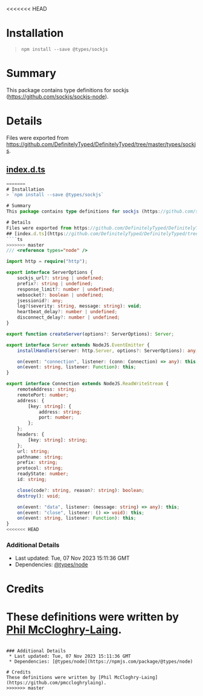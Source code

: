 <<<<<<< HEAD
# Installation
> `npm install --save @types/sockjs`

# Summary
This package contains type definitions for sockjs (https://github.com/sockjs/sockjs-node).

# Details
Files were exported from https://github.com/DefinitelyTyped/DefinitelyTyped/tree/master/types/sockjs.
## [index.d.ts](https://github.com/DefinitelyTyped/DefinitelyTyped/tree/master/types/sockjs/index.d.ts)
````ts
=======
# Installation
> `npm install --save @types/sockjs`

# Summary
This package contains type definitions for sockjs (https://github.com/sockjs/sockjs-node).

# Details
Files were exported from https://github.com/DefinitelyTyped/DefinitelyTyped/tree/master/types/sockjs.
## [index.d.ts](https://github.com/DefinitelyTyped/DefinitelyTyped/tree/master/types/sockjs/index.d.ts)
````ts
>>>>>>> master
/// <reference types="node" />

import http = require("http");

export interface ServerOptions {
    sockjs_url?: string | undefined;
    prefix?: string | undefined;
    response_limit?: number | undefined;
    websocket?: boolean | undefined;
    jsessionid?: any;
    log?(severity: string, message: string): void;
    heartbeat_delay?: number | undefined;
    disconnect_delay?: number | undefined;
}

export function createServer(options?: ServerOptions): Server;

export interface Server extends NodeJS.EventEmitter {
    installHandlers(server: http.Server, options?: ServerOptions): any;

    on(event: "connection", listener: (conn: Connection) => any): this;
    on(event: string, listener: Function): this;
}

export interface Connection extends NodeJS.ReadWriteStream {
    remoteAddress: string;
    remotePort: number;
    address: {
        [key: string]: {
            address: string;
            port: number;
        };
    };
    headers: {
        [key: string]: string;
    };
    url: string;
    pathname: string;
    prefix: string;
    protocol: string;
    readyState: number;
    id: string;

    close(code?: string, reason?: string): boolean;
    destroy(): void;

    on(event: "data", listener: (message: string) => any): this;
    on(event: "close", listener: () => void): this;
    on(event: string, listener: Function): this;
}
<<<<<<< HEAD

````

### Additional Details
 * Last updated: Tue, 07 Nov 2023 15:11:36 GMT
 * Dependencies: [@types/node](https://npmjs.com/package/@types/node)

# Credits
These definitions were written by [Phil McCloghry-Laing](https://github.com/pmccloghrylaing).
=======

````

### Additional Details
 * Last updated: Tue, 07 Nov 2023 15:11:36 GMT
 * Dependencies: [@types/node](https://npmjs.com/package/@types/node)

# Credits
These definitions were written by [Phil McCloghry-Laing](https://github.com/pmccloghrylaing).
>>>>>>> master
